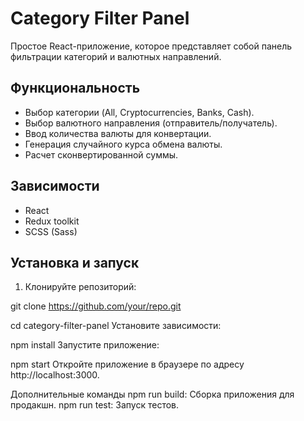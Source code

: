 # Category Filter Panel

Простое React-приложение,  которое представляет собой панель фильтрации категорий и валютных направлений.

## Функциональность

- Выбор категории  (All, Cryptocurrencies, Banks, Cash).
- Выбор валютного направления (отправитель/получатель).
- Ввод количества валюты для конвертации.
- Генерация  случайного курса обмена валюты.
- Расчет сконвертированной  суммы.

## Зависимости

- React
- Redux toolkit
- SCSS (Sass)

## Установка и запуск

1. Клонируйте репозиторий:

git clone https://github.com/your/repo.git

cd category-filter-panel
Установите зависимости:

npm install
Запустите приложение:

npm start
Откройте приложение в браузере по адресу http://localhost:3000.

Дополнительные команды
npm run build: Сборка приложения для продакшн.
npm run test: Запуск тестов.
